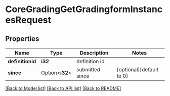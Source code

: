 # CoreGradingGetGradingformInstancesRequest

## Properties

Name | Type | Description | Notes
------------ | ------------- | ------------- | -------------
**definitionid** | **i32** | definition id | 
**since** | Option<**i32**> | submitted since | [optional][default to 0]

[[Back to Model list]](../README.md#documentation-for-models) [[Back to API list]](../README.md#documentation-for-api-endpoints) [[Back to README]](../README.md)


